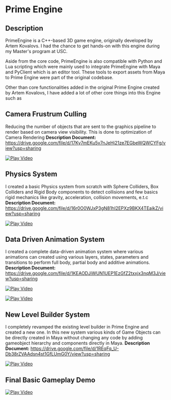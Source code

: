 # Prime Engine

## Description ##

PrimeEngine is a C++-based 3D game engine, originally developed by Artem Kovalovs. I had the chance to get hands-on with this engine during my Master's program at USC.

Aside from the core code, PrimeEngine is also compatible with Python and Lua scripting which were mainly used to integrate PrimeEngine with Maya and PyClient which is an editor tool. These tools to export assets from Maya to Prime Engine were part of the original codebase.

Other than core functionalities added in the original Prime Engine created by Artem Kovalovs, I have added a lot of other core things into this Engine such as

## Camera Frustrum Culling ## 
Reducing the number of objects that are sent to the graphics pipeline to render based on camera view visibility. This is done to optimization of Camera Rendering
**Description Document:** https://drive.google.com/file/d/17Ky7mEKu5v7nJeHj21ze7EGbeWQWCYFg/view?usp=sharing

[![Play Video](https://github.com/manasmuda/PrimeEngineDoc/assets/31534685/e8faa725-dbd1-4b7c-835b-8ef11d3ac9c4)](https://drive.google.com/file/d/1tjKFo773h0mkhQ4RADXaYy9uKaL__uls/view?usp=sharing)

## Physics System ##
I created a basic Physics system from scratch with Sphere Colliders, Box Colliders and Rigid Body components to detect collisions and few basics rigid mechanics like gravity, acceleration, collision movements, e.t.c
**Description Document:** https://drive.google.com/file/d/16r0O0WJxP3gN81hI2EPXz9BKX4TEaikZ/view?usp=sharing

[![Play Video](https://github.com/manasmuda/PrimeEngineDoc/assets/31534685/4359e911-327e-4d36-929b-bd503dc3a04c)](https://drive.google.com/file/d/1BZKeJTEjALDCzz7a1WqDhT3_04CQtJ-I/view?usp=sharing)

## Data Driven Animation System ##
I created a complete data-driven animation system where various animations can created using various layers, states, parameters and transitions to perform full body, partial body and additive animations.
**Description Document:** https://drive.google.com/file/d/1KEAODJiWUN1UEP1EzGfZ2txxjx3nqM3J/view?usp=sharing

[![Play Video](https://github.com/manasmuda/PrimeEngineDoc/assets/31534685/db1663aa-c077-4960-9043-249756ec53b5)](https://drive.google.com/file/d/1ElECeTLfoME2KNBrt6c2R3CWZBm8smZb/view?usp=sharing)

[![Play Video](https://github.com/manasmuda/PrimeEngineDoc/assets/31534685/f89a158a-ad9b-4472-8ce9-b34b1d4e674c)](https://drive.google.com/file/d/1usnWtQGpYuAnt-MMwpMPAUa1Pa3YN2dh/view?usp=sharing)

## New Level Builder System ##
I completely revamped the existing level builder in Prime Engine and created a new one. In this new system various kinds of Game Objects can be directly created in Maya without changing any code by adding gameobject hierarchy and components directly in Maya.
**Description Document:** https://drive.google.com/file/d/1REqFq_U-Db38rZVAAdsn4st1GfLUmG0Y/view?usp=sharing 

[![Play Video](https://github.com/manasmuda/PrimeEngineDoc/assets/31534685/3aaae584-628b-42e8-9145-6c8ebbc1b5fb)](https://drive.google.com/file/d/1EVOGCsYEX8ysS7yb_Jx27GxoYlHeVpgy/view?usp=sharing)

## Final Basic Gameplay Demo ##
[![Play Video](https://github.com/manasmuda/PrimeEngineDoc/assets/31534685/a14ccef1-269b-4e05-8122-774721bdf2ed)](https://drive.google.com/file/d/18kPbUTeQDAeugq3nkCbxE7olmT2iuLOs/view?usp=sharing)






